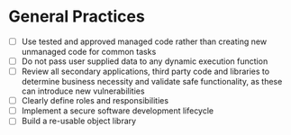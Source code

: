 # General Practices


- [ ] Use tested and approved managed code rather than creating new unmanaged code for common tasks
- [ ] Do not pass user supplied data to any dynamic execution function
- [ ] Review all secondary applications, third party code and libraries to determine business necessity and
validate safe functionality, as these can introduce new vulnerabilities
- [ ] Clearly define roles and responsibilities
- [ ] Implement a secure software development lifecycle
- [ ] Build a re-usable object library